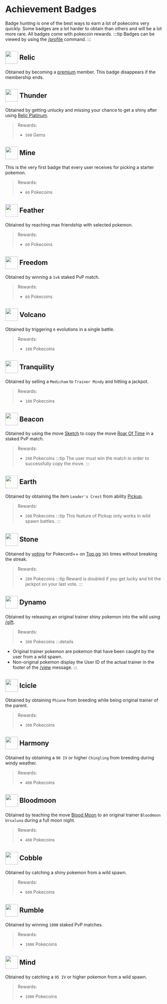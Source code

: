 # Achievement Badges

Badge hunting is one of the best ways to earn a lot of pokecoins very quickly. Some badges are a lot harder to obtain than others and will be a lot more rare. All badges come with pokecoin rewards.
:::tip
Badges can be viewed by using the [/profile](/commands/profile.html) command.
:::

## <div style="display: flex;align-items: center"><img src="https://cdn.discordapp.com/emojis/1275859656245252127.png" width="40" height="40" style="margin-right:5px">Relic</div>

Obtained by becoming a [premium](https://buymeacoffee.com/pokecord/membership) member. This badge disappears if the membership ends.

## <div style="display: flex;align-items: center"><img src="https://cdn.discordapp.com/emojis/1275859693105053738.png" width="40" height="40" style="margin-right:5px">Thunder</div>

Obtained by getting unlucky and missing your chance to get a shiny after using [Relic Platinum](https://pokecord.org/relics).
> Rewards: 
> - `500` Gems

## <div style="display: flex;align-items: center"><img src="https://cdn.discordapp.com/emojis/1275859638390100090.png" width="40" height="40" style="margin-right:5px">Mine</div>

This is the very first badge that every user receives for picking a starter pokemon. 
> Rewards: 
> - `60` Pokecoins

## <div style="display: flex;align-items: center"><img src="https://cdn.discordapp.com/emojis/1275859565921046642.png" width="40" height="40" style="margin-right:5px">Feather</div>

Obtained by reaching max friendship with selected pokemon.
> Rewards: 
> - `60` Pokecoins

## <div style="display: flex;align-items: center"><img src="https://cdn.discordapp.com/emojis/1275859585332154469.png" width="40" height="40" style="margin-right:5px">Freedom</div>

Obtained by winning a `1v6` staked PvP match.
> Rewards: 
> - `60` Pokecoins

## <div style="display: flex;align-items: center"><img src="https://cdn.discordapp.com/emojis/1275859709261254781.png" width="40" height="40" style="margin-right:5px">Volcano</div>

Obtained by triggering `6` evolutions in a single battle.
> Rewards: 
> - `100` Pokecoins

## <div style="display: flex;align-items: center"><img src="https://cdn.discordapp.com/emojis/1293265896965537862.png" width="40" height="40" style="margin-right:5px">Tranquility</div>

Obtained by selling a `Medicham` to `Trainer Mindy` and hitting a jackpot.
> Rewards: 
> - `100` Pokecoins

## <div style="display: flex;align-items: center"><img src="https://cdn.discordapp.com/emojis/1275859474308927560.png" width="40" height="40" style="margin-right:5px">Beacon</div>

Obtained by using the move [Sketch](https://bulbapedia.bulbagarden.net/wiki/Sketch_(move)) to copy the move [Roar Of Time](https://bulbapedia.bulbagarden.net/wiki/Roar_of_Time_(move)) in a staked PvP match.
> Rewards: 
> - `200` Pokecoins
:::tip
The user must win the match in order to successfully copy the move.
:::

## <div style="display: flex;align-items: center"><img src="https://cdn.discordapp.com/emojis/1290694215092670614.png" width="40" height="40" style="margin-right:5px">Earth</div>

Obtained by obtaining the item `Leader's Crest` from ability [Pickup](https://bulbapedia.bulbagarden.net/wiki/Pickup_(Ability)).
> Rewards: 
> - `200` Pokecoins
:::tip
This feature of Pickup only works in wild spawn battles.
:::

## <div style="display: flex;align-items: center"><img src="https://cdn.discordapp.com/emojis/1275859677577613454.png" width="40" height="40" style="margin-right:5px">Stone</div>

Obtained by [voting](/strategies/earning.html) for Pokecord++ on [Top.gg](https://top.gg/bot/818836234104602635/vote) `365` times without breaking the streak.
> Rewards: 
> - `200` Pokecoins
:::tip
Reward is doubled if you get lucky and hit the jackpot on your last vote.
:::

## <div style="display: flex;align-items: center"><img src="https://cdn.discordapp.com/emojis/1275859545129750548.png" width="40" height="40" style="margin-right:5px">Dynamo</div>

Obtained by releasing an original trainer shiny pokemon into the wild using [/gift](/commands/gift.html).
> Rewards: 
> - `300` Pokecoins
:::details
- Original trainer pokemon are pokemon that have been caught by the user from a wild spawn. 
- Non-original pokemon display the User ID of the actual trainer in the footer of the [/view](/commands/view.html) message.
:::

## <div style="display: flex;align-items: center"><img src="https://cdn.discordapp.com/emojis/1275859602055106571.png" width="40" height="40" style="margin-right:5px">Icicle</div>

Obtained by obtaining `Phione` from breeding while being original trainer of the parent.
> Rewards: 
> - `300` Pokecoins

## <div style="display: flex;align-items: center"><img src="https://cdn.discordapp.com/emojis/1289536559292485673.png" width="40" height="40" style="margin-right:5px">Harmony</div>

Obtained by obtaining a `90 IV` or higher `Chingling` from breeding during windy weather.
> Rewards: 
> - `400` Pokecoins

## <div style="display: flex;align-items: center"><img src="https://cdn.discordapp.com/emojis/1290694195090292817.png" width="40" height="40" style="margin-right:5px">Bloodmoon</div>

Obtained by teaching the move [Blood Moon](https://bulbapedia.bulbagarden.net/wiki/Blood_Moon_(move)) to an original trainer `Bloodmoon Ursaluna` during a full moon night.
> Rewards: 
> - `400` Pokecoins

## <div style="display: flex;align-items: center"><img src="https://cdn.discordapp.com/emojis/1275859527279054879.png" width="40" height="40" style="margin-right:5px">Cobble</div>

Obtained by catching a shiny pokemon from a wild spawn.
> Rewards: 
> - `600` Pokecoins

## <div style="display: flex;align-items: center"><img src="https://cdn.discordapp.com/emojis/1290694012012855348.png" width="40" height="40" style="margin-right:5px">Rumble</div>

Obtained by winning `1000` staked PvP matches.
> Rewards: 
> - `1000` Pokecoins

## <div style="display: flex;align-items: center"><img src="https://cdn.discordapp.com/emojis/1275859618865610864.png" width="40" height="40" style="margin-right:5px">Mind</div>

Obtained by catching a `95 IV` or higher pokemon from a wild spawn.
> Rewards: 
> - `1000` Pokecoins